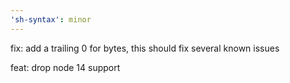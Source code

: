 ```yaml
---
'sh-syntax': minor
---
```


fix: add a trailing 0 for bytes, this should fix several known issues

feat: drop node 14 support
